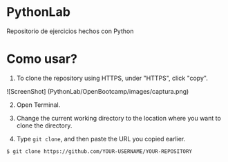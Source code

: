 # PythonLab

Repositorio de ejercicios hechos con Python 

# Como usar?
1. To clone the repository using HTTPS, under "HTTPS", click "copy".

![ScreenShot] (PythonLab/OpenBootcamp/images/captura.png)

2. Open Terminal.

3. Change the current working directory to the location where you want to clone the directory.

4. Type `git clone`, and then paste the URL you copied earlier.

```
$ git clone https://github.com/YOUR-USERNAME/YOUR-REPOSITORY
```
